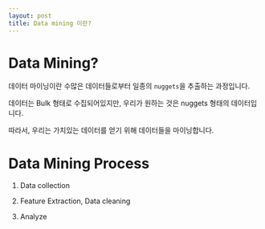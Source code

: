```yaml
---
layout: post
title: Data mining 이란?
---
```


<h1>Data Mining?</h1>

데이터 마이닝이란 수많은 데이터들로부터 일종의 `nuggets`을 추출하는 과정입니다.

데이터는 Bulk 형태로 수집되어있지만, 우리가 원하는 것은 nuggets 형태의 데이터입니다.

따라서, 우리는 가치있는 데이터를 얻기 위해 데이터들을 마이닝합니다.


<h1>Data Mining Process</h1>

1. Data collection


2. Feature Extraction, Data cleaning


3. Analyze
